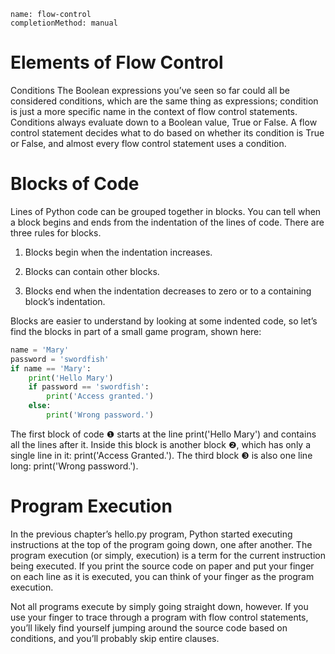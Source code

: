 ```ngMeta
name: flow-control
completionMethod: manual
```
# Elements of Flow Control
Conditions
The Boolean expressions you’ve seen so far could all be considered conditions, which are the same thing as expressions; condition is just a more specific name in the context of flow control statements. Conditions always evaluate down to a Boolean value, True or False. A flow control statement decides what to do based on whether its condition is True or False, and almost every flow control statement uses a condition.

# Blocks of Code
Lines of Python code can be grouped together in blocks. You can tell when a block begins and ends from the indentation of the lines of code. There are three rules for blocks.

1. Blocks begin when the indentation increases.

2. Blocks can contain other blocks.

3. Blocks end when the indentation decreases to zero or to a containing block’s indentation.

Blocks are easier to understand by looking at some indented code, so let’s find the blocks in part of a small game program, shown here:
```python
name = 'Mary'
password = 'swordfish'
if name == 'Mary':
    print('Hello Mary')
    if password == 'swordfish':
        print('Access granted.')
    else:
        print('Wrong password.')
```
The first block of code ❶ starts at the line print('Hello Mary') and contains all the lines after it. Inside this block is another block ❷, which has only a single line in it: print('Access Granted.'). The third block ❸ is also one line long: print('Wrong password.').

# Program Execution
In the previous chapter’s hello.py program, Python started executing instructions at the top of the program going down, one after another. The program execution (or simply, execution) is a term for the current instruction being executed. If you print the source code on paper and put your finger on each line as it is executed, you can think of your finger as the program execution.

Not all programs execute by simply going straight down, however. If you use your finger to trace through a program with flow control statements, you’ll likely find yourself jumping around the source code based on conditions, and you’ll probably skip entire clauses.


